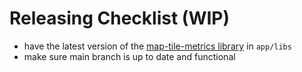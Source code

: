 # Releasing Checklist (WIP)

- have the latest version of the [map-tile-metrics library](https://github.com/simonneutert/java-map-tile-metrics) in `app/libs`
- make sure main branch is up to date and functional
